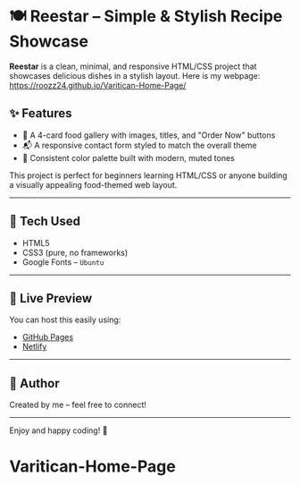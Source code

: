 # 🍽️ Reestar – Simple & Stylish Recipe Showcase

**Reestar** is a clean, minimal, and responsive HTML/CSS project that showcases delicious dishes in a stylish layout.
Here is my webpage: https://roozz24.github.io/Varitican-Home-Page/

## ✨ Features

- 📸 A 4-card food gallery with images, titles, and "Order Now" buttons  
- 📬 A responsive contact form styled to match the overall theme  
- 🎨 Consistent color palette built with modern, muted tones  

This project is perfect for beginners learning HTML/CSS or anyone building a visually appealing food-themed web layout.

---

## 🔧 Tech Used

- HTML5  
- CSS3 (pure, no frameworks)  
- Google Fonts – `Ubuntu`

---

## 🚀 Live Preview

You can host this easily using:
- [GitHub Pages](https://pages.github.com/)
- [Netlify](https://www.netlify.com/)

---


## 📌 Author

Created by me – feel free to connect!

---

Enjoy and happy coding! 🍴
# Varitican-Home-Page

